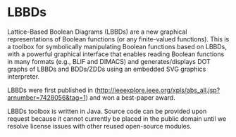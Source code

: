 # LBBDs
Lattice-Based Boolean Diagrams (LBBDs) are a new graphical representations of Boolean functions (or any finite-valued functions).
This is a toolbox for symbolically manipulating Boolean functions based on LBBDs, with a powerful graphical interface that enables
reading Boolean functions in many formats (e.g., BLIF and DIMACS) and generates/displays DOT graphs of LBBDs and BDDs/ZDDs using an
embedded SVG graphics interpreter.

LBBDs were first published in (http://ieeexplore.ieee.org/xpls/abs_all.jsp?arnumber=7428056&tag=1) and won a best-paper award.

LBBDs toolbox is written in Java. Source code can be provided upon request because it cannot currently be placed in the public domain
until we resolve license issues with other reused open-source modules.

